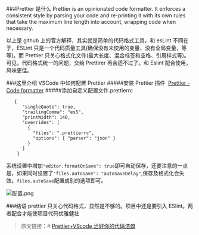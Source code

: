 <!--
 * @Author: wuhaoyuan
 * @Date: 2022-07-06 09:22:29
 * @LastEditTime: 2022-07-06 09:27:04
 * @LastEditors: wuhaoyuan
 * @Description: 
 * @FilePath: /blog/开发工具/Prettier+VScode-配置说明.md
-->
###Prettier 是什么
Prettier is an opinionated code formatter. It enforces a consistent style by parsing your code and re-printing it with its own rules that take the maximum line length into account, wrapping code when necessary.

以上是 github 上的官方解释，其实就是简单的代码格式工具，和 esLint 不同在于，ESLint 只是一个代码质量工具(确保没有未使用的变量、没有全局变量，等等)。而 Prettier 只关心格式化文件(最大长度、混合标签和空格、引用样式等)。可见，代码格式统一的问题，交给 Prettirer 再合适不过了。和 Eslint 配合使用，风味更佳。

###这里介绍 VSCode 中如何配置 Prettier #####安装 Prettier 插件  [Prettier - Code formatter](https://marketplace.visualstudio.com/items?itemName=esbenp.prettier-vscode) #####添加自定义配置文件.prettierrc

```
   {
      "singleQuote": true,
      "trailingComma": "es5",
      "printWidth": 140,
      "overrides": [
        {
          "files": ".prettierrc",
          "options": { "parser": "json" }
        }
      ]
    }
```

系统设置中增加`"editor.formatOnSave": true`即可自动保存，还要注意的一点是，如果同时设置了`"files.autoSave": "autoSaveDelay"`,保存及格式化会失效。`files.autoSave`配置成别的选项即可。

![配置.png](https://upload-images.jianshu.io/upload_images/12877063-cc2546c7f84cf259.png?imageMogr2/auto-orient/strip%7CimageView2/2/w/1240)

###结语
prettier 只关心代码格式，显然是不够的。项目中还是要引入 ESlint。两者配合才能使项目代码优雅健壮

> 原文链接：# [Prettier+VScode 治好你的代码洁癖](https://segmentfault.com/a/1190000016579279)
